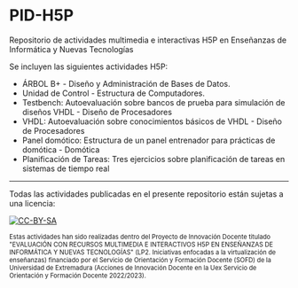 # PID-H5P
Repositorio de actividades multimedia e interactivas H5P en Enseñanzas de Informática y Nuevas Tecnologías

Se incluyen las siguientes actividades H5P:

* ÁRBOL B+ - Diseño y Administración de Bases de Datos.
* Unidad de Control - Estructura de Computadores.
* Testbench: Autoevaluación sobre bancos de prueba para simulación de diseños VHDL - Diseño de Procesadores
* VHDL: Autoevaluación sobre conocimientos básicos de VHDL - Diseño de Procesadores
* Panel domótico: Estructura de un panel entrenador para prácticas de domótica - Domótica
* Planificación de Tareas: Tres ejercicios sobre planificación de tareas en sistemas de tiempo real

___
Todas las actividades publicadas en el presente repositorio están sujetas a una licencia:

[![CC-BY-SA](https://licensebuttons.net/l/by-sa/4.0/88x31.png)](https://creativecommons.org/licenses/by-sa/4.0/)

<div style="font-size: 80%">
Estas actividades han sido realizadas dentro del Proyecto de Innovación Docente titulado "EVALUACIÓN CON RECURSOS MULTIMEDIA E INTERACTIVOS H5P EN ENSEÑANZAS DE INFORMÁTICA Y NUEVAS TECNOLOGÍAS" (LP2. Iniciativas enfocadas a la virtualización de enseñanzas) financiado por el Servicio de Orientación y Formación Docente (SOFD) de la Universidad de Extremadura (Acciones de Innovación Docente en la Uex Servicio de Orientación y Formación Docente 2022/2023).
</div>

